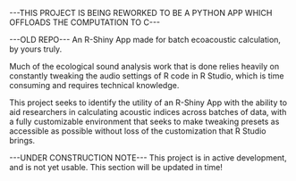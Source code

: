 ---THIS PROJECT IS BEING REWORKED TO BE A PYTHON APP WHICH OFFLOADS THE COMPUTATION TO C---



---OLD REPO---
An R-Shiny App made for batch ecoacoustic calculation, by yours truly.

Much of the ecological sound analysis work that is done relies heavily on constantly tweaking the audio settings of R code in R Studio,
which is time consuming and requires technical knowledge. 

This project seeks to identify the utility of an R-Shiny App with the ability to aid researchers in calculating acoustic indices across
batches of data, with a fully customizable environment that seeks to make tweaking presets as accessible as possible without loss of the customization
that R Studio brings.

---UNDER CONSTRUCTION NOTE---
This project is in active development, and is not yet usable. This section will be updated in time!
